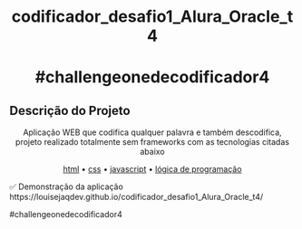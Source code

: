 # <h1 align="center">codificador_desafio1_Alura_Oracle_t4</h1>
### <h1 align="center">#challengeonedecodificador4</h1>

## Descrição do Projeto 
<p align="center">Aplicação WEB que codifica qualquer palavra e também descodifica, projeto realizado totalmente sem frameworks com as tecnologias citadas abaixo</p>
<p align="center">
 <a href="#html">html</a> •
 <a href="#css">css</a> • 
 <a href="#javascript">javascript</a> • 
 <a href="#autor">lógica de programação</a>
</p>
✅ Demonstração da aplicação
https://louisejaqdev.github.io/codificador_desafio1_Alura_Oracle_t4/  

#challengeonedecodificador4
